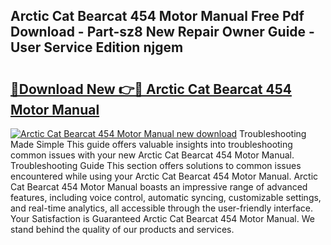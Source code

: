 ## Arctic Cat Bearcat 454 Motor Manual Free Pdf Download - Part-sz8 New Repair Owner Guide - User Service Edition njgem

# <h2><a href="http://bc66412.oget.top/?id=Arctic+Cat+Bearcat+454+Motor+Manual">🔗Download New 👉🔴 Arctic Cat Bearcat 454 Motor Manual</a></h2>

[![Arctic Cat Bearcat 454 Motor Manual new download](https://i.imgur.com/5g1atiW.png)](http://bc66412.oget.top/?id=Arctic+Cat+Bearcat+454+Motor+Manual)
Troubleshooting Made Simple This guide offers valuable insights into troubleshooting common issues with your new Arctic Cat Bearcat 454 Motor Manual. Troubleshooting Guide This section offers solutions to common issues encountered while using your Arctic Cat Bearcat 454 Motor Manual. Arctic Cat Bearcat 454 Motor Manual boasts an impressive range of advanced features, including voice control, automatic syncing, customizable settings, and real-time analytics, all accessible through the user-friendly interface. Your Satisfaction is Guaranteed Arctic Cat Bearcat 454 Motor Manual. We stand behind the quality of our products and services.
